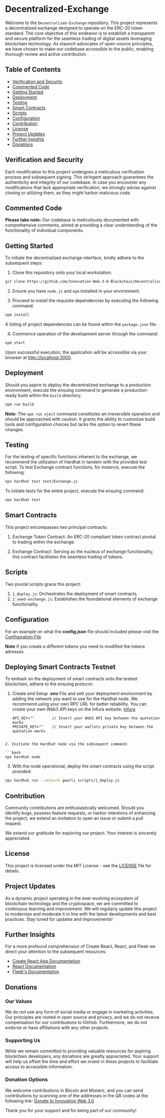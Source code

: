 # Decentralized-Exchange

Welcome to the `Decentralized-Exchange` repository. This project represents a decentralized exchange designed to operate on the ERC-20 token standard. The core objective of this endeavor is to establish a transparent and secure platform for the seamless trading of digital assets leveraging blockchain technology. As staunch advocates of open-source principles, we have chosen to make our codebase accessible to the public, enabling thorough review and active contribution.

## Table of Contents
- [Verification and Security](#verification-and-security)
- [Commented Code](#commented-code)
- [Getting Started](#getting-started)
- [Deployment](#deployment)
- [Testing](#testing)
- [Smart Contracts](#smart-contracts)
- [Scripts](#scripts)
- [Configuration](#configuration)
- [Contribution](#contribution)
- [License](#license)
- [Project Updates](#project-updates)
- [Further Insights](#further-insights)
- [Donations](#donations)


## Verification and Security

Each modification to this project undergoes a meticulous verification process and subsequent signing. This stringent approach guarantees the authenticity and integrity of our codebase. In case you encounter any modifications that lack appropriate verification, we strongly advise against cloning or utilizing them, as they might harbor malicious code.

## Commented Code

**Please take note:** Our codebase is meticulously documented with comprehensive comments, aimed at providing a clear understanding of the functionality of individual components.

## Getting Started

To initiate the decentralized exchange interface, kindly adhere to the subsequent steps:

1. Clone this repository onto your local workstation.

```bash
git clone https://github.com/Innovation-Web-3-0-Blockchain/Decentralized-Exchange.git
```

2. Ensure you have `node.js` and `npm` installed in your environment.

3. Proceed to install the requisite dependencies by executing the following command:

```bash
npm install
```

A listing of project dependencies can be found within the `package.json` file.

4. Commence operation of the development server through the command:

```bash
npm start
```

Upon successful execution, the application will be accessible via your browser at [http://localhost:3000](http://localhost:3000).

## Deployment

Should you aspire to deploy the decentralized exchange to a production environment, execute the ensuing command to generate a production-ready build within the `build` directory:

```bash
npm run build
```

**Note:** The `npm run eject` command constitutes an irreversible operation and should be approached with caution. It grants the ability to customize build tools and configuration choices but lacks the option to revert these changes.

## Testing

For the testing of specific functions inherent to the exchange, we recommend the utilization of Hardhat in tandem with the provided test script. To test Exchange contract functions, for instance, execute the following:

```bash
npx hardhat test test/Exchange.js
```

To initiate tests for the entire project, execute the ensuing command:

```bash
npx hardhat test
```

## Smart Contracts

This project encompasses two principal contracts:

1. Exchange Token Contract: An ERC-20 compliant token contract pivotal to trading within the exchange.

2. Exchange Contract: Serving as the nucleus of exchange functionality, this contract facilitates the seamless trading of tokens.

## Scripts

Two pivotal scripts grace this project:

1. `1_deploy.js`: Orchestrates the deployment of smart contracts.
2. `2_seed-exchange.js`: Establishes the foundational elements of exchange functionality.

## Configuration

For an example on what the **config.json** file should included please visti the [Configuration File](./src/store/config.json)

**Note** if you create a different tokens you need to modified the tokens adresses 

## Deploying Smart Contracts Testnet

To embark on the deployment of smart contracts onto the testnet blockchain, adhere to the ensuing protocol:

1. Create and Setup **.env** File and sett your deployment environment by adding the network you want to use for the Hardhat node. We recommend using your own RPC URL for better reliability. You can create your own Web3 API keys on the Infura website: [Infura](https://www.infura.io/)

   ```env
   API_KEY=""        // Insert your Web3 API key between the quotation marks
   PRIVATE_KEY=""    // Insert your wallets private key between the quotation marks
```

2. Initiate the Hardhat node via the subsequent command:

```bash
npx hardhat node
```
3. With the node operational, deploy the smart contracts using the script provided:

```bash
npx hardhat run --network goerli scripts/1_deploy.js
```

## Contribution

Community contributions are enthusiastically welcomed. Should you identify bugs, possess feature requests, or harbor intentions of enhancing the project, we extend an invitation to open an issue or submit a pull request.

We extend our gratitude for exploring our project. Your interest is sincerely appreciated.

## License

This project is licensed under the MIT License - see the [LICENSE](LICENSE) file for details.

## Project Updates

As a dynamic project operating in the ever-evolving ecosystem of blockchain technology and the cryptospace, we are committed to continuous learning and improvement. We will regularly update this project to modernize and moderate it in line with the latest developments and best practices. Stay tuned for updates and improvements!

## Further Insights

For a more profound comprehension of Create React, React, and Fleek we direct your attention to the subsequent resources:

- [Create React App Documentation](https://facebook.github.io/create-react-app/docs/getting-started)
- [React Documentation](https://reactjs.org/)
- [Fleek's Documentation](https://docs.fleek.co/)

## Donations

### Our Values

We do not use any form of social media or engage in marketing activities. Our principles are rooted in open source and privacy, and we do not receive compensation for our contributions to GitHub. Furthermore, we do not endorse or have affiliations with any other projects.

### Supporting Us

While we remain committed to providing valuable resources for aspiring blockchain developers, any donations are greatly appreciated. Your support will help us offset the time and effort we invest in these projects to facilitate access to accessible information.

### Donation Options

We welcome contributions in Bitcoin and Monero, and you can send contributions by scanning one of the addresses in the QR codes at the following link: [Donate to Innovation Web 3.0](https://innovationweb3.github.io/)

Thank you for your support and for being part of our community!